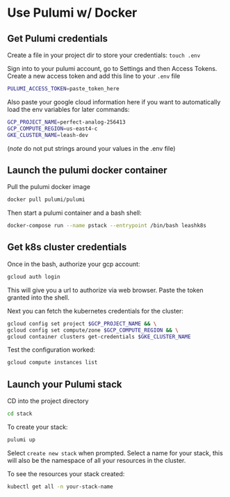 # Use Pulumi w/ Docker

## Get Pulumi credentials
Create a file in your project dir to store your credentials:
`touch .env`

Sign into to your pulumi account, go to Settings and then Access Tokens.
Create a new access token and add this line to your `.env` file
```sh
PULUMI_ACCESS_TOKEN=paste_token_here
```

Also paste your google cloud information here if you want to automatically load the env variables for later commands:
```sh
GCP_PROJECT_NAME=perfect-analog-256413
GCP_COMPUTE_REGION=us-east4-c
GKE_CLUSTER_NAME=leash-dev
```

(*note* do not put strings around your values in the .env file)

## Launch the pulumi docker container

Pull the pulumi docker image
```sh
docker pull pulumi/pulumi
```


Then start a pulumi container and a bash shell:
```sh
docker-compose run --name pstack --entrypoint /bin/bash leashk8s
```

## Get k8s cluster credentials

Once in the bash, authorize your gcp account:
```sh
gcloud auth login
```

This will give you a url to authorize via web browser. Paste the token granted into the shell.

Next you can fetch the kubernetes credentials for the cluster:
```sh
gcloud config set project $GCP_PROJECT_NAME && \
gcloud config set compute/zone $GCP_COMPUTE_REGION && \
gcloud container clusters get-credentials $GKE_CLUSTER_NAME
```

Test the configuration worked:
```sh
gcloud compute instances list
```

## Launch your Pulumi stack

CD into the project directory
```sh
cd stack
```

To create your stack:
```sh
pulumi up
```

Select `create new stack` when prompted.
Select a name for your stack, this will also be the namespace of all your resources in the cluster.

To see the resources your stack created:
```sh
kubectl get all -n your-stack-name
```
